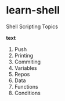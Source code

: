 # learn-shell

Shell Scripting Topics

   **text**
1. Push
2. Printing
3. Commiting
4. Variables
5. Repos
6. Data
7. Functions
8. Conditions
